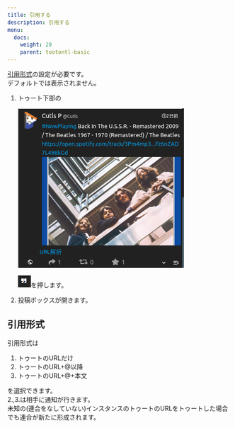 ```yaml
---
title: 引用する
description: 引用する
menu:
  docs:
    weight: 20
    parent: tootontl-basic
---
```


[引用形式](https://docs.thedesk.top/settings/post/quote)の設定が必要です。  
デフォルトでは表示されません。  

1. トゥート下部の  

   ![toottl1](https://raw.githubusercontent.com/cutls/TheDeskDocs/master/media/toottl1.png)  

   ![toottl4](https://raw.githubusercontent.com/cutls/TheDeskDocs/master/media/toottl4.png)を押します。

2. 投稿ボックスが開きます。

## 引用形式

引用形式は 
1. トゥートのURLだけ
1. トゥートのURL+@以降
1. トゥートのURL+@+本文 

を選択できます。  
2.,3.は相手に通知が行きます。  
未知の\(連合をなしていない\)インスタンスのトゥートのURLをトゥートした場合でも連合が新たに形成されます。

